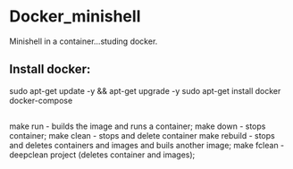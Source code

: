 # Docker_minishell
Minishell in a container...studing docker. 

## Install docker:
sudo apt-get update -y && apt-get upgrade -y 
sudo apt-get install docker docker-compose

##
make run - builds the image and runs a container;
make down - stops container;
make clean - stops and delete container
make rebuild - stops and deletes containers and images and buils another image;
make fclean - deepclean project (deletes container and images);

